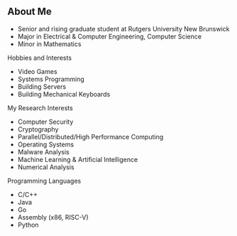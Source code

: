 ## About Me

* Senior and rising graduate student at Rutgers University New Brunswick
* Major in Electrical & Computer Engineering, Computer Science
* Minor in Mathematics

Hobbies and Interests
* Video Games
* Systems Programming
* Building Servers
* Building Mechanical Keyboards

My Research Interests
* Computer Security
* Cryptography
* Parallel/Distributed/High Performance Computing
* Operating Systems
* Malware Analysis
* Machine Learning & Artificial Intelligence
* Numerical Analysis

Programming Languages
* C/C++
* Java
* Go
* Assembly (x86, RISC-V) 
* Python
